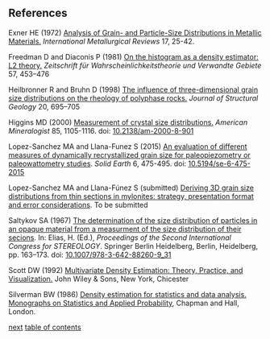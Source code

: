 References
-------------

Exner HE (1972) [Analysis of Grain- and Particle-Size Distributions in Metallic Materials.](http://www.maneyonline.com/doi/citedby/10.1179/imtlr.1972.17.1.25) *International Metallurgical Reviews* 17, 25-42.

Freedman D and Diaconis P (1981) [On the histogram as a density estimator: L2 theory.](http://link.springer.com/article/10.1007%2FBF01025868?LI=true) 
*Zeitschrift für Wahrscheinlichkeitstheorie und Verwandte Gebiete* 57, 453–476

Heilbronner R and Bruhn D (1998) [The influence of three-dimensional grain size distributions on the rheology of polyphase rocks.](http://www.sciencedirect.com/science/article/pii/S0191814198000108) *Journal of Structural Geology* 20, 695–705

Higgins MD (2000) [Measurement of crystal size distributions.](http://ammin.geoscienceworld.org/content/85/9/1105.short) *American Mineralogist* 85, 1105-1116. doi: [10.2138/am-2000-8-901](http://dx.doi.org/10.2138/am-2000-8-901)

Lopez-Sanchez MA and Llana-Funez S (2015) [An evaluation of different measures of dynamically recrystallized grain size for paleopiezometry or paleowattometry studies](http://bit.ly/1ND45Sw). *Solid Earth* 6, 475-495. doi: [10.5194/se-6-475-2015](http://dx.doi.org/10.5194/se-6-475-2015)

Lopez-Sanchez MA and Llana-Fúnez S (submitted) [Deriving 3D grain size distributions from thin sections in mylonites: strategy, presentation format and error considerations](). To be submitted

Saltykov SA (1967) [The determination of the size distribution of particles in an opaque material from a measurment of the size distribution of their secions](http://link.springer.com/chapter/10.1007%2F978-3-642-88260-9_31). In: Elias, H. (Ed.), *Proceedings of the Second International Congress for STEREOLOGY*. Springer Berlin Heidelberg, Berlin, Heidelberg, pp. 163–173. doi: [10.1007/978-3-642-88260-9_31](http://dx.doi.org/10.1007/978-3-642-88260-9_31)

Scott DW (1992) [Multivariate Density Estimation: Theory, Practice, and Visualization.](http://eu.wiley.com/WileyCDA/WileyTitle/productCd-0471547700.html) John Wiley & Sons, New York, Chicester

Silverman BW (1986) [Density estimation for statistics and data analysis. Monographs on Statistics and Applied Probability](http://ned.ipac.caltech.edu/level5/March02/Silverman/Silver_contents.html), Chapman and Hall, London.

[next](https://github.com/marcoalopez/GrainSizeTools/blob/master/DOCS/FAQ.md)
[table of contents](https://github.com/marcoalopez/GrainSizeTools/blob/master/DOCS/tableOfContents.md)